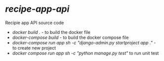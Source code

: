 # *recipe-app-api*
Recipie app API source code

- *docker build .* - to build the docker file 
- *docker-compose build* - to build the docker compose file
- *docker-compose run app sh -c  "django-admin.py startproject app ."* - to create new project 
- *docker compose run app sh -c "python manage.py test"* to run unit test
